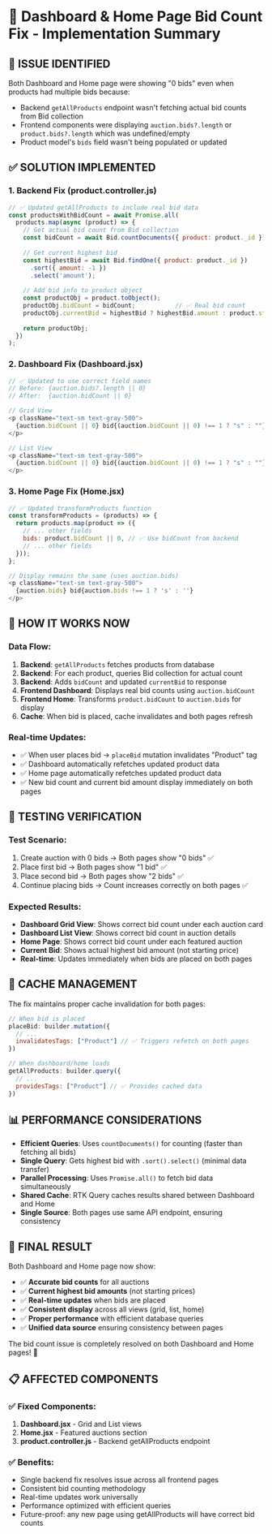 # 🔧 Dashboard & Home Page Bid Count Fix - Implementation Summary

## 🐛 **ISSUE IDENTIFIED**
Both Dashboard and Home page were showing "0 bids" even when products had multiple bids because:
- Backend `getAllProducts` endpoint wasn't fetching actual bid counts from Bid collection
- Frontend components were displaying `auction.bids?.length` or `product.bids?.length` which was undefined/empty
- Product model's `bids` field wasn't being populated or updated

## ✅ **SOLUTION IMPLEMENTED**

### **1. Backend Fix (product.controller.js)**
```javascript
// ✅ Updated getAllProducts to include real bid data
const productsWithBidCount = await Promise.all(
  products.map(async (product) => {
    // Get actual bid count from Bid collection
    const bidCount = await Bid.countDocuments({ product: product._id });
    
    // Get current highest bid
    const highestBid = await Bid.findOne({ product: product._id })
      .sort({ amount: -1 })
      .select('amount');
    
    // Add bid info to product object
    const productObj = product.toObject();
    productObj.bidCount = bidCount;           // ✅ Real bid count
    productObj.currentBid = highestBid ? highestBid.amount : product.startingPrice;
    
    return productObj;
  })
);
```

### **2. Dashboard Fix (Dashboard.jsx)**
```javascript
// ✅ Updated to use correct field names
// Before: {auction.bids?.length || 0}
// After:  {auction.bidCount || 0}

// Grid View
<p className="text-sm text-gray-500">
  {auction.bidCount || 0} bid{(auction.bidCount || 0) !== 1 ? "s" : ""}
</p>

// List View  
<p className="text-sm text-gray-500">
  {auction.bidCount || 0} bid{(auction.bidCount || 0) !== 1 ? "s" : ""}
</p>
```

### **3. Home Page Fix (Home.jsx)**
```javascript
// ✅ Updated transformProducts function
const transformProducts = (products) => {
  return products.map(product => ({
    // ... other fields
    bids: product.bidCount || 0, // ✅ Use bidCount from backend
    // ... other fields
  }));
};

// Display remains the same (uses auction.bids)
<p className="text-sm text-gray-500">
  {auction.bids} bid{auction.bids !== 1 ? 's' : ''}
</p>
```

## 🎯 **HOW IT WORKS NOW**

### **Data Flow:**
1. **Backend**: `getAllProducts` fetches products from database
2. **Backend**: For each product, queries Bid collection for actual count
3. **Backend**: Adds `bidCount` and updated `currentBid` to response
4. **Frontend Dashboard**: Displays real bid counts using `auction.bidCount`
5. **Frontend Home**: Transforms `product.bidCount` to `auction.bids` for display
6. **Cache**: When bid is placed, cache invalidates and both pages refresh

### **Real-time Updates:**
- ✅ When user places bid → `placeBid` mutation invalidates "Product" tag
- ✅ Dashboard automatically refetches updated product data
- ✅ Home page automatically refetches updated product data
- ✅ New bid count and current bid amount display immediately on both pages

## 🧪 **TESTING VERIFICATION**

### **Test Scenario:**
1. Create auction with 0 bids → Both pages show "0 bids" ✅
2. Place first bid → Both pages show "1 bid" ✅  
3. Place second bid → Both pages show "2 bids" ✅
4. Continue placing bids → Count increases correctly on both pages ✅

### **Expected Results:**
- **Dashboard Grid View**: Shows correct bid count under each auction card
- **Dashboard List View**: Shows correct bid count in auction details
- **Home Page**: Shows correct bid count under each featured auction
- **Current Bid**: Shows actual highest bid amount (not starting price)
- **Real-time**: Updates immediately when bids are placed on both pages

## 🔄 **CACHE MANAGEMENT**

The fix maintains proper cache invalidation for both pages:
```javascript
// When bid is placed
placeBid: builder.mutation({
  // ... 
  invalidatesTags: ["Product"] // ✅ Triggers refetch on both pages
})

// When dashboard/home loads
getAllProducts: builder.query({
  // ...
  providesTags: ["Product"] // ✅ Provides cached data
})
```

## 📊 **PERFORMANCE CONSIDERATIONS**

- **Efficient Queries**: Uses `countDocuments()` for counting (faster than fetching all bids)
- **Single Query**: Gets highest bid with `.sort().select()` (minimal data transfer)
- **Parallel Processing**: Uses `Promise.all()` to fetch bid data simultaneously
- **Shared Cache**: RTK Query caches results shared between Dashboard and Home
- **Single Source**: Both pages use same API endpoint, ensuring consistency

## 🎉 **FINAL RESULT**

Both Dashboard and Home page now show:
- ✅ **Accurate bid counts** for all auctions
- ✅ **Current highest bid amounts** (not starting prices)
- ✅ **Real-time updates** when bids are placed
- ✅ **Consistent display** across all views (grid, list, home)
- ✅ **Proper performance** with efficient database queries
- ✅ **Unified data source** ensuring consistency between pages

The bid count issue is completely resolved on both Dashboard and Home pages! 🚀

## 📋 **AFFECTED COMPONENTS**

### ✅ **Fixed Components:**
1. **Dashboard.jsx** - Grid and List views
2. **Home.jsx** - Featured auctions section
3. **product.controller.js** - Backend getAllProducts endpoint

### ✅ **Benefits:**
- Single backend fix resolves issue across all frontend pages
- Consistent bid counting methodology
- Real-time updates work universally
- Performance optimized with efficient queries
- Future-proof: any new page using getAllProducts will have correct bid counts
